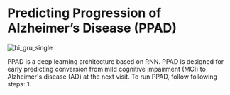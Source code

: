# Predicting Progression of Alzheimer’s Disease (PPAD)

![bi_gru_single](https://user-images.githubusercontent.com/77756538/214337034-759080e6-b94e-4add-9b33-6b19dcace437.svg)

PPAD is a deep learning architecture based on RNN. PPAD is designed for early predicting conversion from mild cognitive impairment (MCI) to Alzheimer's disease (AD) at the next visit.
To run PPAD, follow following steps:
1. 

